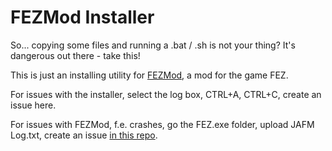 FEZMod Installer
===================
So... copying some files and running a .bat / .sh is not your thing?
It's dangerous out there - take this!

This is just an installing utility for [FEZMod](https://github.com/0x0ade/FEZMod), a mod for the game FEZ.

For issues with the installer, select the log box, CTRL+A, CTRL+C, create an issue here.

For issues with FEZMod, f.e. crashes, go the FEZ.exe folder, upload JAFM Log.txt, create an issue [in this repo](https://github.com/0x0ade/FEZMod).
